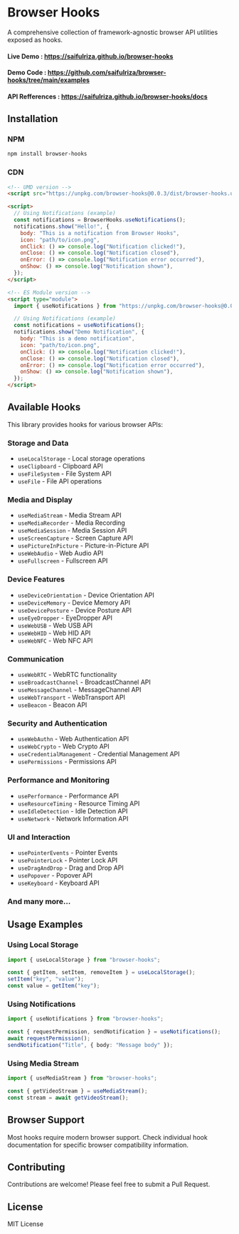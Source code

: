 # Browser Hooks

A comprehensive collection of framework-agnostic browser API utilities exposed as hooks.

#### Live Demo : https://saifulriza.github.io/browser-hooks
#### Demo Code : https://github.com/saifulriza/browser-hooks/tree/main/examples
#### API Refferences : https://saifulriza.github.io/browser-hooks/docs

## Installation

### NPM

```bash
npm install browser-hooks
```

### CDN

```html
<!-- UMD version -->
<script src="https://unpkg.com/browser-hooks@0.0.3/dist/browser-hooks.umd.js"></script>

<script>
  // Using Notifications (example)
  const notifications = BrowserHooks.useNotifications();
  notifications.show("Hello!", {
    body: "This is a notification from Browser Hooks",
    icon: "path/to/icon.png",
    onClick: () => console.log("Notification clicked!"),
    onClose: () => console.log("Notification closed"),
    onError: () => console.log("Notification error occurred"),
    onShow: () => console.log("Notification shown"),
  });
</script>

<!-- ES Module version -->
<script type="module">
  import { useNotifications } from "https://unpkg.com/browser-hooks@0.0.3/dist/browser-hooks.es.js";

  // Using Notifications (example)
  const notifications = useNotifications();
  notifications.show("Demo Notification", {
    body: "This is a demo notification",
    icon: "path/to/icon.png",
    onClick: () => console.log("Notification clicked!"),
    onClose: () => console.log("Notification closed"),
    onError: () => console.log("Notification error occurred"),
    onShow: () => console.log("Notification shown"),
  });
</script>
```

## Available Hooks

This library provides hooks for various browser APIs:

### Storage and Data

- `useLocalStorage` - Local storage operations
- `useClipboard` - Clipboard API
- `useFileSystem` - File System API
- `useFile` - File API operations

### Media and Display

- `useMediaStream` - Media Stream API
- `useMediaRecorder` - Media Recording
- `useMediaSession` - Media Session API
- `useScreenCapture` - Screen Capture API
- `usePictureInPicture` - Picture-in-Picture API
- `useWebAudio` - Web Audio API
- `useFullscreen` - Fullscreen API

### Device Features

- `useDeviceOrientation` - Device Orientation API
- `useDeviceMemory` - Device Memory API
- `useDevicePosture` - Device Posture API
- `useEyeDropper` - EyeDropper API
- `useWebUSB` - Web USB API
- `useWebHID` - Web HID API
- `useWebNFC` - Web NFC API

### Communication

- `useWebRTC` - WebRTC functionality
- `useBroadcastChannel` - BroadcastChannel API
- `useMessageChannel` - MessageChannel API
- `useWebTransport` - WebTransport API
- `useBeacon` - Beacon API

### Security and Authentication

- `useWebAuthn` - Web Authentication API
- `useWebCrypto` - Web Crypto API
- `useCredentialManagement` - Credential Management API
- `usePermissions` - Permissions API

### Performance and Monitoring

- `usePerformance` - Performance API
- `useResourceTiming` - Resource Timing API
- `useIdleDetection` - Idle Detection API
- `useNetwork` - Network Information API

### UI and Interaction

- `usePointerEvents` - Pointer Events
- `usePointerLock` - Pointer Lock API
- `useDragAndDrop` - Drag and Drop API
- `usePopover` - Popover API
- `useKeyboard` - Keyboard API

### And many more...

## Usage Examples

### Using Local Storage

```typescript
import { useLocalStorage } from "browser-hooks";

const { getItem, setItem, removeItem } = useLocalStorage();
setItem("key", "value");
const value = getItem("key");
```

### Using Notifications

```typescript
import { useNotifications } from "browser-hooks";

const { requestPermission, sendNotification } = useNotifications();
await requestPermission();
sendNotification("Title", { body: "Message body" });
```

### Using Media Stream

```typescript
import { useMediaStream } from "browser-hooks";

const { getVideoStream } = useMediaStream();
const stream = await getVideoStream();
```

## Browser Support

Most hooks require modern browser support. Check individual hook documentation for specific browser compatibility information.

## Contributing

Contributions are welcome! Please feel free to submit a Pull Request.

## License

MIT License
